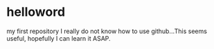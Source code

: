 helloword
=========

my first repository
I really do not know how to use github...This seems useful, hopefully I can learn it ASAP.
